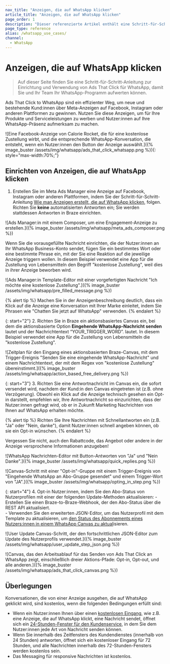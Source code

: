```yaml
---
nav_title: "Anzeigen, die auf WhatsApp klicken"
article_title: "Anzeigen, die auf WhatsApp klicken"
page_order: 1
description: "Dieser referenzierte Artikel enthält eine Schritt-für-Schritt-Anleitung zur Einrichtung und Verwendung von Ads That Click für WhatsApp."
page_type: reference
alias: /whatsapp_use_cases/
channel:
  - WhatsApp
---
```


# Anzeigen, die auf WhatsApp klicken

> Auf dieser Seite finden Sie eine Schritt-für-Schritt-Anleitung zur Einrichtung und Verwendung von Ads That Click für WhatsApp, damit Sie und Ihr Team Ihr WhatsApp-Programm aufwerten können.

Ads That Click to WhatsApp sind ein effizienter Weg, um neue und bestehende Kund:innen über Meta-Anzeigen auf Facebook, Instagram oder anderen Plattformen zu gewinnen. Nutzen Sie diese Anzeigen, um für Ihre Produkte und Serviceleistungen zu werben und Nutzer:innen auf Ihre WhatsApp-Präsenz aufmerksam zu machen.

\![Eine Facebook-Anzeige von Calorie Rocket, die für eine kostenlose Zustellung wirbt, und die entsprechende WhatsApp-Konversation, die entsteht, wenn ein Nutzer:innen den Button der Anzeige auswählt.]({% image_buster /assets/img/whatsapp/ads_that_click_whatsapp.png %}){: style="max-width:70%;"}

## Einrichten von Anzeigen, die auf WhatsApp klicken

1. Erstellen Sie im Meta Ads Manager eine Anzeige auf Facebook, Instagram oder anderen Plattformen, indem Sie der Schritt-für-Schritt-Anleitung [Wie man Anzeigen erstellt, die auf WhatsApp klicken](https://business.whatsapp.com/products/create-ads-that-click-to-whatsapp), folgen. Richten Sie **keine** automatisierten Antworten ein; Sie werden stattdessen Antworten in Braze einrichten.

\![Ads Manager:in mit einem Composer, um eine Engagement-Anzeige zu erstellen.]({% image_buster /assets/img/whatsapp/meta_ads_composer.png %})

Wenn Sie die vorausgefüllte Nachricht einrichten, die der Nutzer:innen an Ihr WhatsApp Business-Konto sendet, fügen Sie ein bestimmtes Wort oder eine bestimmte Phrase ein, mit der Sie eine Reaktion auf die jeweilige Anzeige triggern wollen. In diesem Beispiel verwendet eine App für die Zustellung von Lebensmitteln den Begriff "kostenlose Zustellung", weil dies in ihrer Anzeige beworben wird. 

\![Ads Manager:in Template-Editor mit einer vorgefertigten Nachricht "Ich möchte eine kostenlose Zustellung".]({% image_buster /assets/img/whatsapp/pre_filled_message.png %})

{% alert tip %}
Machen Sie in der Anzeigenbeschreibung deutlich, dass ein Klick auf die Anzeige eine Konversation mit Ihrer Marke einleitet, indem Sie Phrasen wie "Chatten Sie jetzt auf WhatsApp" verwenden.
{% endalert %}

{: start="2"}
2\. Richten Sie in Braze ein aktionsbasiertes Canvas ein, bei dem die aktionsbasierte Option **Eingehende WhatsApp-Nachricht senden** lautet und der Nachrichtentext “YOUR_TRIGGER_WORD”. lautet. In diesem Beispiel verwendet eine App für die Zustellung von Lebensmitteln die "kostenlose Zustellung".

\![Zeitplan für den Eingang eines aktionsbasierten Braze-Canvas, mit dem Trigger-Ereignis "Senden Sie eine eingehende WhatsApp-Nachricht" und einem Nachrichtentext, der mit dem Regex von "kostenlose Zustellung" übereinstimmt.]({% image_buster /assets/img/whatsapp/action_based_free_delivery.png %})

{: start="3"}
3\. Richten Sie eine Antwortnachricht im Canvas ein, die sofort versendet wird, nachdem der Kund:in den Canvas eingetreten ist (z.B. ohne Verzögerung). Obwohl ein Klick auf die Anzeige technisch gesehen ein Opt-in darstellt, empfehlen wir, Ihre Antwortnachricht so einzurichten, dass der Nutzer:innen gefragt wird, ob er in Zukunft Marketing Nachrichten von Ihnen auf WhatsApp erhalten möchte. 

{% alert tip %}
Richten Sie Ihre Nachrichten mit Schnellantworten ein (z.B. "Ja" oder "Nein, danke"), damit Nutzer:innen schnell angeben können, ob sie ein Opt-in wünschen.
{% endalert %}

Vergessen Sie nicht, auch den Rabattcode, das Angebot oder andere in der Anzeige versprochene Informationen anzugeben!

\![WhatsApp Nachrichten-Editor mit Button-Antworten von "Ja" und "Nein Danke".]({% image_buster /assets/img/whatsapp/quick_replies.png %})

\![Canvas-Schritt mit einer "Opt-in"-Gruppe mit einem Trigger-Ereignis von "Eingehende WhatsApp an Abo-Gruppe gesendet" und einem Trigger-Wort von "JA".]({% image_buster /assets/img/whatsapp/opting_in_step.png %})

{: start="4"}
4\. Opt-in Nutzer:innen, indem Sie den Abo-Status von Nutzerprofilen mit einer der folgenden Update-Methoden aktualisieren:
    \- Erstellen Sie einen Braze-to-Braze-Webhook, der den Abo-Status über die REST API aktualisiert.  
    \- Verwenden Sie den erweiterten JSON-Editor, um das Nutzerprofil mit dem Template zu aktualisieren, um [den Status des Abonnements eines Nutzers:innen in einem WhatsApp Canvas zu aktual]({{site.baseurl}}/user_guide/message_building_by_channel/whatsapp/user_subscription/#whatsapp-opt-in-and-opt-out-process)isieren.

\![User Update Canvas-Schritt, der den fortschrittlichen JSON-Editor zum Update des Nutzerprofils verwendet.]({% image_buster /assets/img/whatsapp/user_update_step_json.png %})

\![Canvas, das den Arbeitsablauf für das Senden von Ads That Click an WhatsApp zeigt, einschließlich dreier Aktions-Pfade: Opt-in, Opt-out, und alle anderen.]({% image_buster /assets/img/whatsapp/ads_that_click_canvas.png %})

## Überlegungen

Konversationen, die von einer Anzeige ausgehen, die auf WhatsApp geklickt wird, sind kostenlos, wenn die folgenden Bedingungen erfüllt sind:

- Wenn ein Nutzer:innen Ihnen über einen [kostenlosen Eingang](https://developers.facebook.com/docs/whatsapp/pricing#free-entry-point-conversations), wie z.B. eine Anzeige, die auf WhatsApp klickt, eine Nachricht sendet, öffnet sich ein [24-Stunden-Fenster für den Kundenservice](https://developers.facebook.com/docs/whatsapp/cloud-api/guides/send-messages#customer-service-windows), in dem Sie dem Nutzer:innen jede Art von Nachricht senden können.
- Wenn Sie innerhalb des Zeitfensters des Kundendienstes (innerhalb von 24 Stunden) antworten, öffnet sich ein kostenloser Eingang für 72 Stunden, und alle Nachrichten innerhalb des 72-Stunden-Fensters werden kostenlos sein.
- Das Messaging für responsive Nachrichten ist kostenlos.